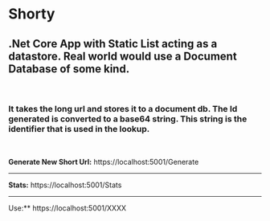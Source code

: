 <h1>Shorty</h1>

<h2>
.Net Core App with Static List acting as a datastore. Real world would use a Document Database of some kind.
</h2>
<br/>
<h3>
  It takes the long url and stores it to a document db. The Id generated is converted to a base64 string. This string is the identifier that is used in the lookup. 
  </h3>
  <br/>
<p>

**Generate New Short Url:** https://localhost:5001/Generate

<hr/>

**Stats:** https://localhost:5001/Stats
<hr/>

Use:** https://localhost:5001/XXXX
</p>
